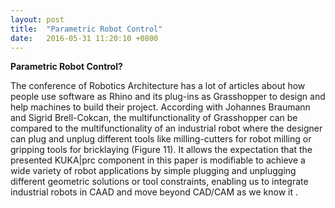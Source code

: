 ```yaml
---
layout: post
title:  "Parametric Robot Control"
date:   2016-05-31 11:20:10 +0800
---
```

**Parametric Robot Control?**

The conference of Robotics Architecture has a lot of articles about how people use software as Rhino and its plug-ins as Grasshopper to design and help machines to build their project.
According with Johannes Braumann and Sigrid Brell-Cokcan, the multifunctionality of Grasshopper can be compared to the multifunctionality of an industrial robot where the designer can plug and unplug different tools like milling-cutters for robot milling or gripping tools for bricklaying (Figure 11). It allows the expectation that the presented KUKA|prc component in this paper is modifiable to achieve a wide variety of robot applications by simple plugging and unplugging different geometric solutions or tool constraints, enabling us to integrate industrial robots in CAAD and move beyond CAD/CAM as we know it .
